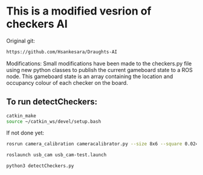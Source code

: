 # This is a modified vesrion of checkers AI
Original git:
```Bash
https://github.com/Hsankesara/Draughts-AI
```

Modifications:
Small modifications have been made to the checkers.py file using new
python classes to publish the current gameboard state to a ROS node. 
This gameboard state is an array containing the location and occupancy
colour of each checker on the board.



## To run detectCheckers:

```Bash
catkin_make
source ~/catkin_ws/devel/setup.bash
```

If not done yet:
```Bash
rosrun camera_calibration cameracalibrator.py --size 8x6 --square 0.024 image:=/usb_cam/image_raw camera:=/usb_cam
```

```Bash
roslaunch usb_cam usb_cam-test.launch
```

```Bash
python3 detectCheckers.py
```

